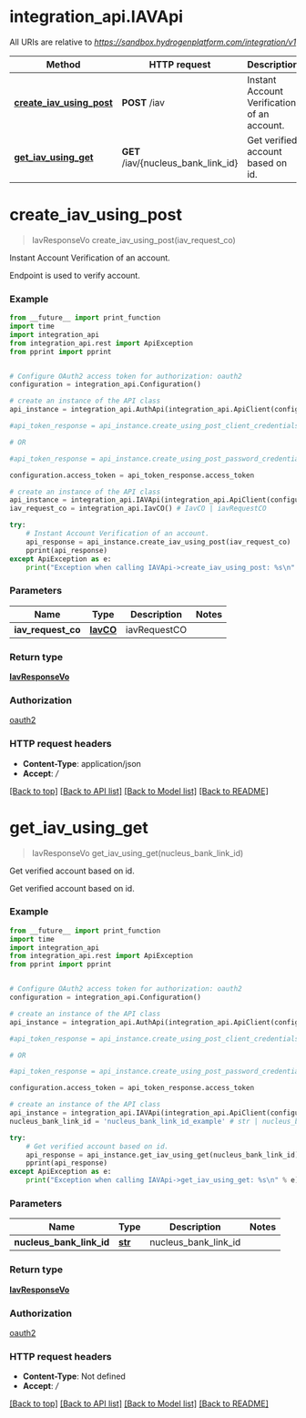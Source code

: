 # integration_api.IAVApi

All URIs are relative to *https://sandbox.hydrogenplatform.com/integration/v1*

Method | HTTP request | Description
------------- | ------------- | -------------
[**create_iav_using_post**](IAVApi.md#create_iav_using_post) | **POST** /iav | Instant Account Verification of an account.
[**get_iav_using_get**](IAVApi.md#get_iav_using_get) | **GET** /iav/{nucleus_bank_link_id} | Get verified account based on id.


# **create_iav_using_post**
> IavResponseVo create_iav_using_post(iav_request_co)

Instant Account Verification of an account.

Endpoint is used to verify account.

### Example
```python
from __future__ import print_function
import time
import integration_api
from integration_api.rest import ApiException
from pprint import pprint


# Configure OAuth2 access token for authorization: oauth2
configuration = integration_api.Configuration()

# create an instance of the API class
api_instance = integration_api.AuthApi(integration_api.ApiClient(configuration))

#api_token_response = api_instance.create_using_post_client_credentials("client_id", "password")

# OR

#api_token_response = api_instance.create_using_post_password_credentials("client_id","password", "username", "secret" )

configuration.access_token = api_token_response.access_token

# create an instance of the API class
api_instance = integration_api.IAVApi(integration_api.ApiClient(configuration))
iav_request_co = integration_api.IavCO() # IavCO | iavRequestCO

try:
    # Instant Account Verification of an account.
    api_response = api_instance.create_iav_using_post(iav_request_co)
    pprint(api_response)
except ApiException as e:
    print("Exception when calling IAVApi->create_iav_using_post: %s\n" % e)
```

### Parameters

Name | Type | Description  | Notes
------------- | ------------- | ------------- | -------------
 **iav_request_co** | [**IavCO**](IavCO.md)| iavRequestCO | 

### Return type

[**IavResponseVo**](IavResponseVo.md)

### Authorization

[oauth2](../README.md#oauth2)

### HTTP request headers

 - **Content-Type**: application/json
 - **Accept**: */*

[[Back to top]](#) [[Back to API list]](../README.md#documentation-for-api-endpoints) [[Back to Model list]](../README.md#documentation-for-models) [[Back to README]](../README.md)

# **get_iav_using_get**
> IavResponseVo get_iav_using_get(nucleus_bank_link_id)

Get verified account based on id.

Get verified account based on id.

### Example
```python
from __future__ import print_function
import time
import integration_api
from integration_api.rest import ApiException
from pprint import pprint


# Configure OAuth2 access token for authorization: oauth2
configuration = integration_api.Configuration()

# create an instance of the API class
api_instance = integration_api.AuthApi(integration_api.ApiClient(configuration))

#api_token_response = api_instance.create_using_post_client_credentials("client_id", "password")

# OR

#api_token_response = api_instance.create_using_post_password_credentials("client_id","password", "username", "secret" )

configuration.access_token = api_token_response.access_token

# create an instance of the API class
api_instance = integration_api.IAVApi(integration_api.ApiClient(configuration))
nucleus_bank_link_id = 'nucleus_bank_link_id_example' # str | nucleus_bank_link_id

try:
    # Get verified account based on id.
    api_response = api_instance.get_iav_using_get(nucleus_bank_link_id)
    pprint(api_response)
except ApiException as e:
    print("Exception when calling IAVApi->get_iav_using_get: %s\n" % e)
```

### Parameters

Name | Type | Description  | Notes
------------- | ------------- | ------------- | -------------
 **nucleus_bank_link_id** | [**str**](.md)| nucleus_bank_link_id | 

### Return type

[**IavResponseVo**](IavResponseVo.md)

### Authorization

[oauth2](../README.md#oauth2)

### HTTP request headers

 - **Content-Type**: Not defined
 - **Accept**: */*

[[Back to top]](#) [[Back to API list]](../README.md#documentation-for-api-endpoints) [[Back to Model list]](../README.md#documentation-for-models) [[Back to README]](../README.md)

